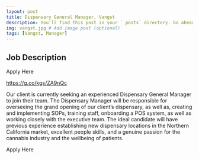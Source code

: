 ```yaml
---
layout: post
title: Dispensary General Manager, Vangst
description: You’ll find this post in your `_posts` directory. Go ahead and edit it and re-build the site to see your changes. # Add post description (optional)
img: vangst.jpg # Add image post (optional)
tags: [Vangst, Manager]
---
```


## Job Description
<div class="apply-button">Apply Here</div>

https://g.co/kgs/ZA9nQc

Our client is currently seeking an experienced Dispensary General Manager to join their team. The Dispensary Manager will be responsible for overseeing the grand opening of our client’s dispensary, as well as, creating and implementing SOPs, training staff, onboarding a POS system, as well as working closely with the executive team. The ideal candidate will have previous experience establishing new dispensary locations in the Northern California market, excellent people skills, and a genuine passion for the cannabis industry and the wellbeing of patients.

<div class="apply button">Apply Here</div>

